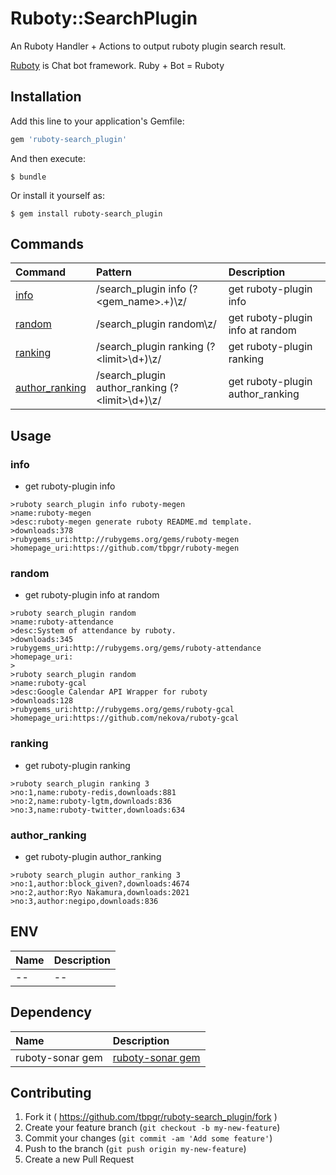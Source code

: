 # Ruboty::SearchPlugin

An Ruboty Handler + Actions to output ruboty plugin search result.

[Ruboty](https://github.com/r7kamura/ruboty) is Chat bot framework. Ruby + Bot = Ruboty

## Installation

Add this line to your application's Gemfile:

```ruby
gem 'ruboty-search_plugin'
```

And then execute:

    $ bundle

Or install it yourself as:

    $ gem install ruboty-search_plugin


## Commands

|Command|Pattern|Description|
|:--|:--|:--|
|[info](#info)|/search_plugin info (?&lt;gem_name&gt;.+)\z/|get ruboty-plugin info|
|[random](#random)|/search_plugin random\z/|get ruboty-plugin info at random|
|[ranking](#ranking)|/search_plugin ranking (?&lt;limit&gt;\d+)\z/|get ruboty-plugin ranking|
|[author_ranking](#author_ranking)|/search_plugin author_ranking (?&lt;limit&gt;\d+)\z/|get ruboty-plugin author_ranking|

## Usage
### info
* get ruboty-plugin info

~~~
>ruboty search_plugin info ruboty-megen
>name:ruboty-megen
>desc:ruboty-megen generate ruboty README.md template.
>downloads:378
>rubygems_uri:http://rubygems.org/gems/ruboty-megen
>homepage_uri:https://github.com/tbpgr/ruboty-megen
~~~

### random
* get ruboty-plugin info at random

~~~
>ruboty search_plugin random
>name:ruboty-attendance
>desc:System of attendance by ruboty.
>downloads:345
>rubygems_uri:http://rubygems.org/gems/ruboty-attendance
>homepage_uri:
>
>ruboty search_plugin random
>name:ruboty-gcal
>desc:Google Calendar API Wrapper for ruboty
>downloads:128
>rubygems_uri:http://rubygems.org/gems/ruboty-gcal
>homepage_uri:https://github.com/nekova/ruboty-gcal
~~~

### ranking
* get ruboty-plugin ranking

~~~
>ruboty search_plugin ranking 3
>no:1,name:ruboty-redis,downloads:881
>no:2,name:ruboty-lgtm,downloads:836
>no:3,name:ruboty-twitter,downloads:634
~~~

### author_ranking
* get ruboty-plugin author_ranking

~~~
>ruboty search_plugin author_ranking 3
>no:1,author:block_given?,downloads:4674
>no:2,author:Ryo Nakamura,downloads:2021
>no:3,author:negipo,downloads:836
~~~

## ENV

|Name|Description|
|:--|:--|
|--|--|

## Dependency

|Name|Description|
|:--|:--|
|ruboty-sonar gem|<i class="fa fa-github-square" style="font-size:1em;"></i> [ruboty-sonar gem](https://github.com/tbpgr/ruboty-sonar)|

## Contributing

1. Fork it ( https://github.com/tbpgr/ruboty-search_plugin/fork )
2. Create your feature branch (`git checkout -b my-new-feature`)
3. Commit your changes (`git commit -am 'Add some feature'`)
4. Push to the branch (`git push origin my-new-feature`)
5. Create a new Pull Request
